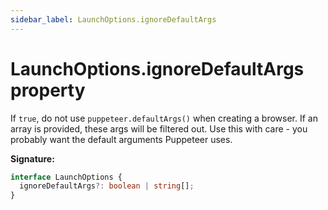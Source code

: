 ```yaml
---
sidebar_label: LaunchOptions.ignoreDefaultArgs
---
```


# LaunchOptions.ignoreDefaultArgs property

If `true`, do not use `puppeteer.defaultArgs()` when creating a browser. If an
array is provided, these args will be filtered out. Use this with care - you
probably want the default arguments Puppeteer uses.

**Signature:**

```typescript
interface LaunchOptions {
  ignoreDefaultArgs?: boolean | string[];
}
```
